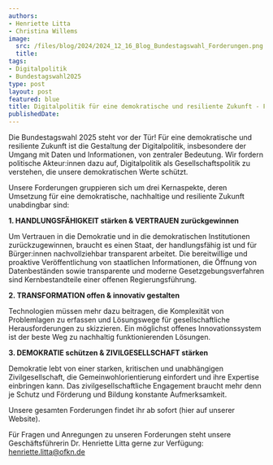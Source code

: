 ```yaml
---
authors:
- Henriette Litta
- Christina Willems
image:
  src: /files/blog/2024/2024_12_16_Blog_Bundestagswahl_Forderungen.png
  title: 
tags:
- Digitalpolitik
- Bundestagswahl2025
type: post
layout: post
featured: blue
title: Digitalpolitik für eine demokratische und resiliente Zukunft - Forderungen der Open Knowledge Foundation Deutschland zur Bundestagswahl 2025
publishedDate: 
---
```


Die Bundestagswahl 2025 steht vor der Tür! Für eine demokratische und resiliente Zukunft ist die Gestaltung der Digitalpolitik, insbesondere der Umgang mit Daten und Informationen, von zentraler Bedeutung. Wir fordern politische Akteur:innen dazu auf, Digitalpolitik als Gesellschaftspolitik zu verstehen, die unsere demokratischen Werte schützt.

Unsere Forderungen gruppieren sich um drei Kernaspekte, deren Umsetzung für eine demokratische, nachhaltige und resiliente Zukunft unabdingbar sind:

**1. HANDLUNGSFÄHIGKEIT stärken & VERTRAUEN zurückgewinnen**

Um Vertrauen in die Demokratie und in die demokratischen Institutionen zurückzugewinnen, braucht es einen Staat, der handlungsfähig ist und für Bürger:innen nachvollziehbar transparent arbeitet. Die bereitwillige und proaktive Veröffentlichung von staatlichen Informationen, die Öffnung von Datenbeständen sowie transparente und moderne Gesetzgebungsverfahren sind Kernbestandteile einer offenen Regierungsführung. 

**2. TRANSFORMATION offen & innovativ gestalten**

Technologien müssen mehr dazu beitragen, die Komplexität von Problemlagen zu erfassen und Lösungswege für gesellschaftliche Herausforderungen zu skizzieren. Ein möglichst offenes Innovationssystem ist der beste Weg zu nachhaltig funktionierenden Lösungen. 


**3. DEMOKRATIE schützen & ZIVILGESELLSCHAFT stärken**

Demokratie lebt von einer starken, kritischen und unabhängigen Zivilgesellschaft, die Gemeinwohlorientierung einfordert und ihre Expertise einbringen kann. Das zivilgesellschaftliche Engagement braucht mehr denn je Schutz und Förderung und Bildung konstante Aufmerksamkeit.


Unsere gesamten Forderungen findet ihr ab sofort (hier auf unserer Website). 

Für Fragen und Anregungen zu unseren Forderungen steht unsere Geschäftsführerin Dr. Henriette Litta gerne zur Verfügung: henriette.litta@ofkn.de
